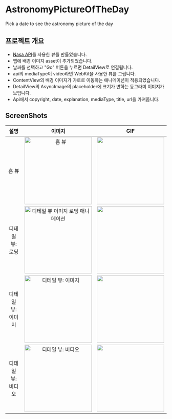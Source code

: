 # AstronomyPictureOfTheDay
Pick a date to see the astronomy picture of the day

## 프로젝트 개요
- [Nasa API](https://api.nasa.gov/)를 사용한 뷰를 만들었습니다.
- 앱에 배경 이미지 asset이 추가되었습니다.
- 날짜를 선택하고 "Go" 버튼을 누르면 DetailView로 연결됩니다.
- api의 mediaType이 video라면 WebKit을 사용한 뷰를 그립니다.
- ContentView의 배경 이미지가 가로로 이동하는 애니메이션이 적용되었습니다.
- DetailView의 AsyncImage의 placeholder에 크기가 변하는 동그라미 이미지가 보입니다.
- Api에서 copyright, date, explanation, mediaType, title, url을 가져옵니다.

## ScreenShots
|설명|이미지|GIF|
|:-:|:-:|:-:|
|홈 뷰|<img width="210" alt="홈 뷰" src="https://github.com/Eunice0927/AstronomyPictureOfTheDay/assets/106911494/a471ab21-f064-40b7-891c-647e51ddf3db">|<img width="210" src="https://github.com/Eunice0927/AstronomyPictureOfTheDay/assets/106911494/9c5655bd-f6f6-4d46-beda-6970446765df">|
|디테일 뷰: 로딩|<img width="210" alt="디테일 뷰 이미지 로딩 애니메이션" src="https://github.com/Eunice0927/AstronomyPictureOfTheDay/assets/106911494/e7eb148e-ce46-4d08-baa3-dc5b155b36a9">|<img width="210" src="https://github.com/Eunice0927/AstronomyPictureOfTheDay/assets/106911494/9baddcd3-efd6-429a-b766-88b7ae5afd22">|
|디테일 뷰: 이미지|<img width="210" alt="디테일 뷰: 이미지" src="https://github.com/Eunice0927/AstronomyPictureOfTheDay/assets/106911494/74673018-90e8-426c-b6b5-415d46b1a56b">|<img width="210" src="https://github.com/Eunice0927/AstronomyPictureOfTheDay/assets/106911494/8e588d9f-eddf-4ea6-b736-0e09cc987490">|
|디테일 뷰: 비디오|<img width="210" alt="디테일 뷰: 비디오" src="https://github.com/Eunice0927/AstronomyPictureOfTheDay/assets/106911494/ad7a33e3-189e-4940-ba19-d255f2dbb8a5">|<img width="210" src="https://github.com/Eunice0927/AstronomyPictureOfTheDay/assets/106911494/888faddd-e782-4cf0-95c5-d99ef6d543ef">|

